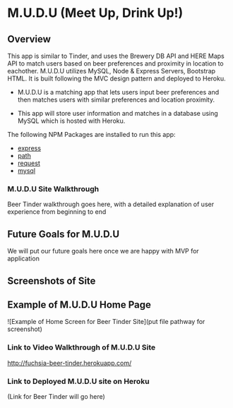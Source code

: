# M.U.D.U (Meet Up, Drink Up!)

## Overview 
This app is similar to Tinder, and uses the Brewery DB API and HERE Maps API to match users based on beer preferences and proximity in location to eachother. M.U.D.U utilizes MySQL, Node & Express Servers, Bootstrap HTML.  It is built following the MVC design pattern and deployed to Heroku.

* M.U.D.U is a matching app that lets users input beer preferences and then matches users with similar preferences and location proximity.

* This app will store user information and matches in a database using MySQL which is hosted with Heroku.

The following NPM Packages are installed to run this app:

* [express](https://www.npmjs.com/package/express)
* [path](https://www.npmjs.com/package/path)
* [request](https://www.npmjs.com/package/request)
* [mysql](https://www.npmjs.com/package/mysql)

### M.U.D.U Site Walkthrough
Beer Tinder walkthrough goes here, with a detailed explanation of user experience from beginning to end 

## Future Goals for M.U.D.U
 We will put our future goals here once we are happy with MVP for application

## Screenshots of Site

## Example of M.U.D.U Home Page 

![Example of Home Screen for Beer Tinder Site](put file pathway for screenshot)


### Link to Video Walkthrough of M.U.D.U Site
http://fuchsia-beer-tinder.herokuapp.com/
  
### Link to Deployed M.U.D.U site on Heroku

(Link for Beer Tinder will go here)

